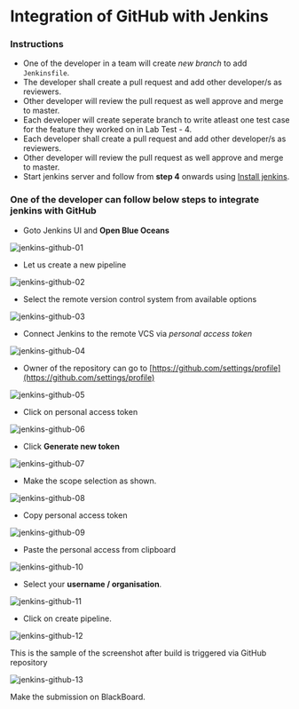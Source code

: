 # Integration of GitHub with Jenkins

### Instructions

* One of the developer in a team will create *new branch* to add `Jenkinsfile`. 
* The developer shall create a pull request and add other developer/s as reviewers. 
* Other developer will review the pull request as well approve and merge to master.
* Each developer will create seperate branch to write atleast one test case for the feature they worked on in Lab Test - 4.
* Each developer shall create a pull request and add other developer/s as reviewers. 
* Other developer will review the pull request as well approve and merge to master.
* Start jenkins server and follow from **step 4** onwards using [Install jenkins](../../overview-of-devops/lab/install-jenkins.md).

### One of the developer can follow below steps to integrate jenkins with GitHub

* Goto Jenkins UI and **Open Blue Oceans**

![jenkins-github-01](./jenkins-github-01.png)

* Let us create a new pipeline

![jenkins-github-02](./jenkins-github-02.png)

* Select the remote version control system from available options

![jenkins-github-03](./jenkins-github-03.png)

* Connect Jenkins to the remote VCS via *personal access token*

![jenkins-github-04](./jenkins-github-04.png)

* Owner of the repository can go to [https://github.com/settings/profile](https://github.com/settings/profile)

![jenkins-github-05](./jenkins-github-05.png)

* Click on personal access token

![jenkins-github-06](./jenkins-github-06.png)

* Click **Generate new token**

![jenkins-github-07](./jenkins-github-07.png)

* Make the scope selection as shown.

![jenkins-github-08](./jenkins-github-08.png)

* Copy personal access token 

![jenkins-github-09](./jenkins-github-09.png)

* Paste the personal access from clipboard

![jenkins-github-10](./jenkins-github-10.png)

* Select your **username / organisation**.

![jenkins-github-11](./jenkins-github-11.png)

* Click on create pipeline.

![jenkins-github-12](./jenkins-github-12.png)


This is the sample of the screenshot after build is triggered via GitHub repository

![jenkins-github-13](./jenkins-github-13.png)

Make the submission on BlackBoard.